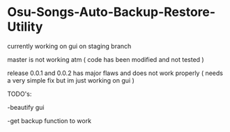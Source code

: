 # Osu-Songs-Auto-Backup-Restore-Utility

currently working on gui on staging branch


master is not working atm ( code has been modified and not tested )


release 0.0.1 and 0.0.2 has major flaws and does not work properly ( needs a very simple fix but im just working on gui )




TODO's:

-beautify gui

-get backup function to work
